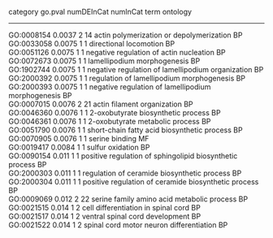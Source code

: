 

  category    go.pval   numDEInCat   numInCat                             term                             ontology 
------------ --------- ------------ ---------- ---------------------------------------------------------- ----------
 GO:0008154   0.0037        2           14              actin polymerization or depolymerization              BP    
 GO:0033058   0.0075        1           1                        directional locomotion                       BP    
 GO:0051126   0.0075        1           1               negative regulation of actin nucleation               BP    
 GO:0072673   0.0075        1           1                     lamellipodium morphogenesis                     BP    
 GO:1902744   0.0075        1           1          negative regulation of lamellipodium organization          BP    
 GO:2000392   0.0075        1           1              regulation of lamellipodium morphogenesis              BP    
 GO:2000393   0.0075        1           1          negative regulation of lamellipodium morphogenesis         BP    
 GO:0007015   0.0076        2           21                    actin filament organization                     BP    
 GO:0046360   0.0076        1           1                  2-oxobutyrate biosynthetic process                 BP    
 GO:0046361   0.0076        1           1                   2-oxobutyrate metabolic process                   BP    
 GO:0051790   0.0076        1           1             short-chain fatty acid biosynthetic process             BP    
 GO:0070905   0.0076        1           1                            serine binding                           MF    
 GO:0019417   0.0084        1           1                           sulfur oxidation                          BP    
 GO:0090154    0.011        1           1       positive regulation of sphingolipid biosynthetic process      BP    
 GO:2000303    0.011        1           1             regulation of ceramide biosynthetic process             BP    
 GO:2000304    0.011        1           1         positive regulation of ceramide biosynthetic process        BP    
 GO:0009069    0.012        2           22             serine family amino acid metabolic process             BP    
 GO:0021515    0.014        1           2                 cell differentiation in spinal cord                 BP    
 GO:0021517    0.014        1           2                   ventral spinal cord development                   BP    
 GO:0021522    0.014        1           2               spinal cord motor neuron differentiation              BP    

